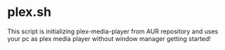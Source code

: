 # plex.sh
This script is initializing plex-media-player from AUR repository and uses your pc as plex media player without window manager getting started!
